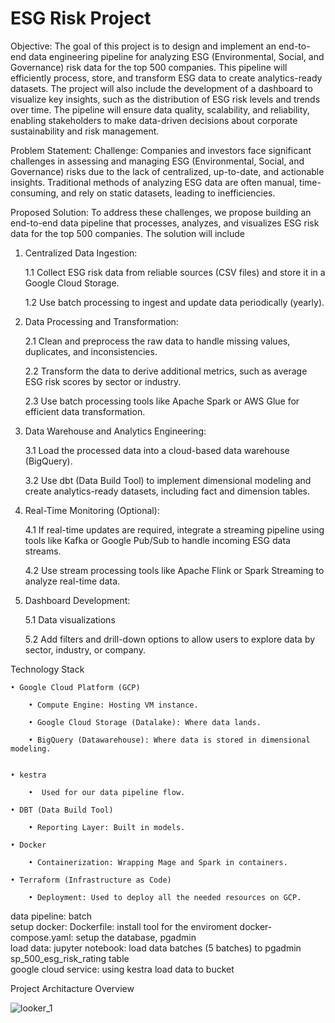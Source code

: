 # ESG Risk Project

Objective:
The goal of this project is to design and implement an end-to-end data engineering pipeline for analyzing ESG (Environmental, Social, and Governance) risk data for the top 500 companies. This pipeline will efficiently process, store, and transform ESG data to create analytics-ready datasets. The project will also include the development of a dashboard to visualize key insights, such as the distribution of ESG risk levels and trends over time. The pipeline will ensure data quality, scalability, and reliability, enabling stakeholders to make data-driven decisions about corporate sustainability and risk management.

Problem Statement:
Challenge: Companies and investors face significant challenges in assessing and managing ESG (Environmental, Social, and Governance) risks due to the lack of centralized, up-to-date, and actionable insights. Traditional methods of analyzing ESG data are often manual, time-consuming, and rely on static datasets, leading to inefficiencies.

Proposed Solution:
To address these challenges, we propose building an end-to-end data pipeline that processes, analyzes, and visualizes ESG risk data for the top 500 companies. The solution will include

1. Centralized Data Ingestion:

	1.1 Collect ESG risk data from reliable sources (CSV files) and store it in a Google Cloud Storage.

	1.2 Use batch processing to ingest and update data periodically (yearly).


2. Data Processing and Transformation:

	2.1 Clean and preprocess the raw data to handle missing values, duplicates, and inconsistencies.

	2.2 Transform the data to derive additional metrics, such as average ESG risk scores by sector or industry.

	2.3 Use batch processing tools like Apache Spark or AWS Glue for efficient data transformation.

3. Data Warehouse and Analytics Engineering:

	3.1 Load the processed data into a cloud-based data warehouse (BigQuery).

	3.2 Use dbt (Data Build Tool) to implement dimensional modeling and create analytics-ready datasets, including fact and dimension tables.

4. Real-Time Monitoring (Optional):

	4.1 If real-time updates are required, integrate a streaming pipeline using tools like Kafka or Google Pub/Sub to handle incoming ESG data streams.

	4.2 Use stream processing tools like Apache Flink or Spark Streaming to analyze real-time data.
    
5. Dashboard Development:
        
	5.1 Data visualizations
                
	5.2 Add filters and drill-down options to allow users to explore data by sector, industry, or company.


Technology Stack
    
    • Google Cloud Platform (GCP)
	 
        • Compute Engine: Hosting VM instance.
	    
        • Google Cloud Storage (Datalake): Where data lands.
	    
        • BigQuery (Datawarehouse): Where data is stored in dimensional modeling.
	    

    • kestra
       
        •  Used for our data pipeline flow.  

    • DBT (Data Build Tool)
        
        • Reporting Layer: Built in models.

    • Docker
       
        • Containerization: Wrapping Mage and Spark in containers.

    • Terraform (Infrastructure as Code)
        
        • Deployment: Used to deploy all the needed resources on GCP.

data pipeline: batch  
setup docker: 
    Dockerfile: install tool for the enviroment
    docker-compose.yaml: setup the database, pgadmin  
load data:
    jupyter notebook: load data batches (5 batches) to pgadmin sp_500_esg_risk_rating table\
    google cloud service: using kestra load data to bucket

Project Architacture Overview

![looker_1](https://github.com/user-attachments/assets/8a8859f7-f15c-4f6f-8f8d-4c8dcba6663e)

